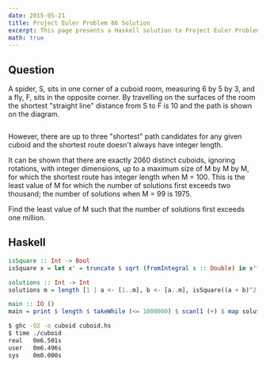 ```yaml
---
date: 2015-05-21
title: Project Euler Problem 86 Solution
excerpt: This page presents a Haskell solution to Project Euler Problem 86.
math: true
---
```



## Question

<p>A spider, S, sits in one corner of a cuboid room, measuring 6 by 5 by 3, and a fly, F, sits in the opposite corner. By travelling on the surfaces of the room the shortest &quot;straight line&quot; distance from S to F is 10 and the path is shown on the diagram.</p>
<div style="text-align:center;">
<img src="http://projecteuler.net/project/images/p086.gif" alt="" /><br />
</div>
<p>However, there are up to three &quot;shortest&quot; path candidates for any given cuboid and the shortest route doesn't always have integer length.</p>
<p>It can be shown that there are exactly 2060 distinct cuboids, ignoring rotations, with integer dimensions, up to a maximum size of M by M by M, for which the shortest route has integer length when M = 100. This is the least value of M for which the number of solutions first exceeds two thousand; the number of solutions when M = 99 is 1975.</p>
<p>Find the least value of M such that the number of solutions first exceeds one million.</p>






## Haskell

```haskell
isSquare :: Int -> Bool
isSquare x = let x' = truncate $ sqrt (fromIntegral x :: Double) in x'*x' == x

solutions :: Int -> Int
solutions m = length [1 | a <- [1..m], b <- [a..m], isSquare((a + b)^2 + m^2)]

main :: IO ()
main = print $ length $ takeWhile (<= 1000000) $ scanl1 (+) $ map solutions [0..]
```


```bash
$ ghc -O2 -o cuboid cuboid.hs
$ time ./cuboid
real   0m6.501s
user   0m6.496s
sys    0m0.000s
```


